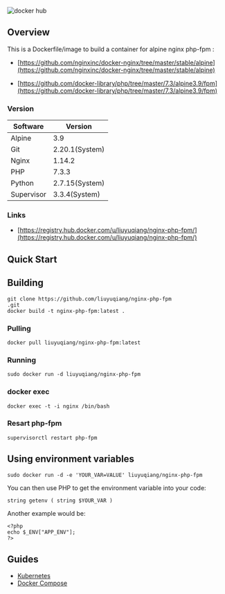 ![docker hub](https://img.shields.io/docker/stars/liuyuqiang/nginx-php-fpm.svg?style=flat)

## Overview

This is a Dockerfile/image to build a container for alpine nginx php-fpm :

- [https://github.com/nginxinc/docker-nginx/tree/master/stable/alpine](https://github.com/nginxinc/docker-nginx/tree/master/stable/alpine)

- [https://github.com/docker-library/php/tree/master/7.3/alpine3.9/fpm](https://github.com/docker-library/php/tree/master/7.3/alpine3.9/fpm)

### Version

| Software | Version |
|-----|-------|
| Alpine | 3.9 |
| Git | 2.20.1(System) |
| Nginx | 1.14.2 |
| PHP  | 7.3.3 |
| Python | 2.7.15(System) |
| Supervisor | 3.3.4(System) |


### Links

- [https://registry.hub.docker.com/u/liuyuqiang/nginx-php-fpm/](https://registry.hub.docker.com/u/liuyuqiang/nginx-php-fpm/)

## Quick Start

## Building
```
git clone https://github.com/liuyuqiang/nginx-php-fpm
.git
docker build -t nginx-php-fpm:latest .
```

### Pulling

```
docker pull liuyuqiang/nginx-php-fpm:latest
```
### Running
```
sudo docker run -d liuyuqiang/nginx-php-fpm
```
### docker exec
```
docker exec -t -i nginx /bin/bash
```
### Resart php-fpm
```
supervisorctl restart php-fpm
```

## Using environment variables

```
sudo docker run -d -e 'YOUR_VAR=VALUE' liuyuqiang/nginx-php-fpm
```
You can then use PHP to get the environment variable into your code:
```
string getenv ( string $YOUR_VAR )
```
Another example would be:
```
<?php
echo $_ENV["APP_ENV"];
?>
```

## Guides

- [Kubernetes](https://github.com/liuyuqiang/nginx-php-fpm/blob/master/docs/kubernetes.md)
- [Docker Compose](https://github.com/liuyuqiang/nginx-php-fpm/blob/master/docs/docker_compose.md)
